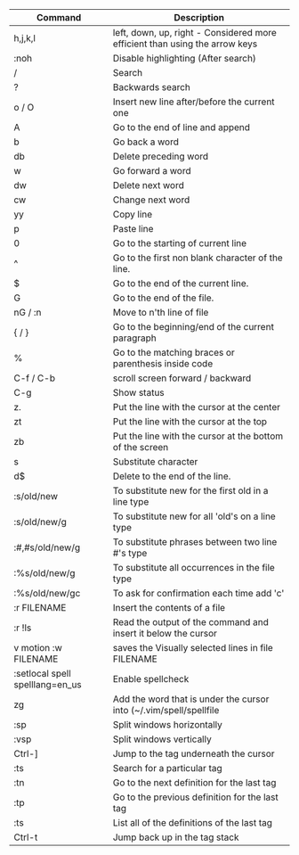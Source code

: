 Command | Description
------- | ----------
h,j,k,l | left, down, up, right - Considered more efficient than using the arrow keys
:noh | Disable highlighting (After search)
/ | Search
? | Backwards search
o / O | Insert new line after/before the current one
A | Go to the end of line and append
b | Go back a word
db | Delete preceding word
w | Go forward a word
dw | Delete next word
cw | Change next word
yy | Copy line
p | Paste line
0 | Go to the starting of current line
^ | Go to the first non blank character of the line.
$ | Go to the end of the current line.
G | Go to the end of the file.
nG / :n | Move to n'th line of file
{ / } | Go to the beginning/end of the current paragraph
% | Go to the matching braces or parenthesis inside code
C-f / C-b | scroll screen forward / backward
C-g | Show status
z. | Put the line with the cursor at the center
zt | Put the line with the cursor at the top
zb | Put the line with the cursor at the bottom of the screen
s | Substitute character
d$ | Delete to the end of the line.
:s/old/new | To substitute new for the first old in a line type
:s/old/new/g | To substitute new for all 'old's on a line type
:#,#s/old/new/g | To substitute phrases between two line #'s type
:%s/old/new/g | To substitute all occurrences in the file type
:%s/old/new/gc | To ask for confirmation each time add 'c'
:r FILENAME | Insert the contents of a file
:r !ls | Read the output of the command and insert it below the cursor
v  motion  :w FILENAME | saves the Visually selected lines in file FILENAME
:setlocal spell spelllang=en_us | Enable spellcheck
zg | Add the word that is under the cursor into (~/.vim/spell/spellfile
:sp | Split windows horizontally
:vsp | Split windows vertically
Ctrl-] | Jump to the tag underneath the cursor
:ts <tag> <RET> | Search for a particular tag
:tn | Go to the next definition for the last tag
:tp | Go to the previous definition for the last tag
:ts | List all of the definitions of the last tag
Ctrl-t | Jump back up in the tag stack

